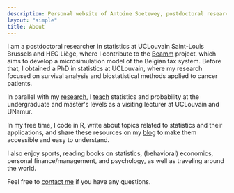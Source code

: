 ```yaml
---
description: Personal website of Antoine Soetewey, postdoctoral researcher in statistics at UCLouvain Saint-Louis Brussels and HEC Liège
layout: "simple"
title: About
---
```


I am a postdoctoral researcher in statistics at UCLouvain Saint-Louis Brussels and HEC Liège, where I contribute to the [Beamm](https://beamm.brussels/) project, which aims to develop a microsimulation model of the Belgian tax system. Before that, I obtained a PhD in statistics at UCLouvain, where my research focused on survival analysis and biostatistical methods applied to cancer patients.

In parallel with my [research](/research/), I [teach](/teaching/) statistics and probability at the undergraduate and master's levels as a visiting lecturer at UCLouvain and UNamur.

<!--Given my experience, I also support:

- **Students and researchers** in their studies or the statistical part of their thesis or research project, thanks to tailor-made courses and personalized support in statistics and probability. See more information at [easystat.be](https://easystat.be/) *(website in French)*.
- **Professionals and companies** in their research, data analysis and informed decision-making by bringing a statistical dimension to their projects, regardless of the sector, core business or size of the company. See more information at [datanalyze.be](https://datanalyze.be/).

If you need help in statistics, data analysis or R, feel free to contact me via the corresponding website!-->

In my free time, I code in R, write about topics related to statistics and their applications, and share these resources on my [blog](https://statsandr.com/) to make them accessible and easy to understand.

I also enjoy sports, reading books on statistics, (behavioral) economics, personal finance/management, and psychology, as well as traveling around the world.

Feel free to [contact me](/contact/) if you have any questions.